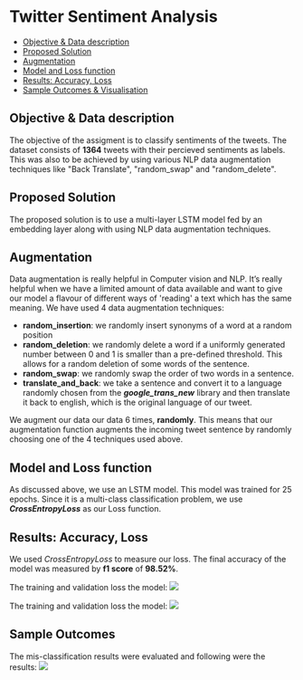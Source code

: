# Twitter Sentiment Analysis 


- 	[Objective & Data description](#objective--data-description)
- [Proposed Solution](#proposed-solution)
- [Augmentation](#augmentation)
- [Model and Loss function](#model-and-loss-function)
- [Results: Accuracy, Loss](#results:-accuracy,-loss)
- [Sample Outcomes & Visualisation](#sample-outcomes-&-visualisation)


## Objective & Data description
The objective of the assigment is to classify sentiments of the tweets. The dataset consists of **1364** tweets with their percieved sentiments as labels. This was also to be achieved by using various NLP data augmentation techniques like "Back Translate", "random_swap" and "random_delete".

## Proposed Solution
The proposed solution is to use a multi-layer LSTM model fed by an embedding layer along with using NLP data augmentation techniques.

## Augmentation
Data augmentation is really helpful in Computer vision and NLP. It’s really helpful when we have a limited amount of data available and want to give our model a flavour of different ways of 'reading' a text which has the same meaning. We have used 4 data augmentation techniques:
- **random_insertion**: we randomly insert synonyms of a word at a random position
- **random_deletion**: we randomly delete a word if a uniformly generated number between 0 and 1 is smaller than a pre-defined threshold. This allows for a random deletion of some words of the sentence.
- **random_swap**: we randomly swap the order of two words in a sentence.
- **translate_and_back**: we take a sentence and convert it to a language randomly chosen from the **_google_trans_new_** library and then translate it back to english, which is the original language of our tweet.

We augment our data our data 6 times, **randomly**. This means that our augmentation function augments the incoming tweet sentence by randomly choosing one of the 4 techniques used above. 



## Model and Loss function
As discussed above, we use an LSTM model. This model was trained for 25 epochs.
Since it is a multi-class classification problem, we use **_CrossEntropyLoss_** as our Loss function.

## Results: Accuracy, Loss
We used _CrossEntropyLoss_ to measure our loss. The final accuracy of the model was measured by **f1 score** of **98.52%**. 

The training and validation loss the model:
![](Train_validation_loss.png)

The training and validation loss the model:
![](Train_validation_accuracy.png)


## Sample Outcomes
The mis-classification results were evaluated and following were the results:
![](Non_matching_predicted_labels.png)














